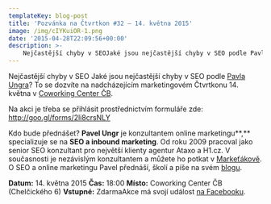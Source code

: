 ```yaml
---
templateKey: blog-post
title: 'Pozvánka na Čtvrtkon #32 – 14. května 2015'
image: /img/cIYKuiOR-1.png
date: '2015-04-28T22:09:56+00:00'
description: >-
    Nejčastější chyby v SEOJaké jsou nejčastější chyby v SEO podle Pavla Ungra? To se dozvíte na nadcházejícím marketingovém Čtvrtkonu 14. května v Coworking Center ČB.Na akci je třeba se...
---
```

[](http://ctvrtkon.cz/wp-content/uploads/cIYKuiOR-1.png)

Nejčastější chyby v SEO Jaké jsou nejčastější chyby v SEO podle [Pavla Ungra](http://www.pavelungr.cz/)? To se dozvíte na nadcházejícím marketingovém Čtvrtkonu 14. května v [Coworking Center ČB](http://www.coworkingcb.cz/kontakty/).

Na akci je třeba se přihlásit prostřednictvím formuláře zde: <http://goo.gl/forms/2li8crsNLY>

Kdo bude přednášet? **Pavel Ungr** je konzultantem online marketingu**,** specializuje se na **SEO a inbound marketing**. Od roku 2009 pracoval jako senior SEO konzultant pro největší klienty agentur Ataxo a H1.cz. V současnosti je nezávislým konzultantem a můžete ho potkat v [Markeťákově](http://www.marketakov.cz/). O SEO a online marketingu Pavel přednáší, školí a píše na svém [blogu](http://blog.bloxxter.cz/).

**Datum:** 14. května 2015 **Čas:** 18:00 **Místo:** Coworking Center ČB (Chelčického 6) **Vstupné:** ZdarmaAkce má svojí událost [na Facebooku](https://www.facebook.com/events/988343191183659/ "UX Čtvrtkon"). 